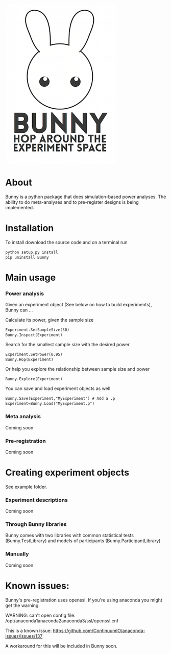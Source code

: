 ![Bunny](Logos/BunnyLogo.png)

# About

Bunny is a python package that does simulation-based power analyses. The ability to do meta-analyses and to pre-register designs is being implemented.

# Installation

To install download the source code and on a terminal run

	python setup.py install
	pip uninstall Bunny

# Main usage

### Power analysis

Given an experiment object (See below on how to build experiments), Bunny can ...

Calculate its power, given the sample size

	Experiment.SetSampleSize(30)
	Bunny.Inspect(Experiment)

Search for the smallest sample size with the desired power

	Experiment.SetPower(0.95)
	Bunny.Hop(Experiment)

Or help you explore the relationship between sample size and power

	Bunny.Explore(Experiment)

You can save and load experiment objects as well

	Bunny.Save(Experiment,"MyExperiment") # Add a .p
	Experiment=Bunny.Load("MyExperiment.p")

### Meta analysis

Coming soon

### Pre-registration

Coming soon

# Creating experiment objects

See example folder.

### Experiment descriptions

Coming soon

### Through Bunny libraries

Bunny comes with two libraries with common statistical tests (Bunny.TestLibrary) and models of participants (Bunny.ParticipantLibrary)

### Manually

Coming soon

# Known issues:

Bunny's pre-registration uses openssl. If you're using anaconda you might get the warning:

WARNING: can't open config file: /opt/anaconda1anaconda2anaconda3/ssl/openssl.cnf

This is a known issue: https://github.com/ContinuumIO/anaconda-issues/issues/137

A workaround for this will be included in Bunny soon.